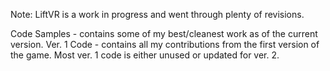 Note: LiftVR is a work in progress and went through plenty of revisions.

Code Samples - contains some of my best/cleanest work as of the current version.
Ver. 1 Code - contains all my contributions from the first version of the game. Most ver. 1 code is either unused or updated for ver. 2.  
